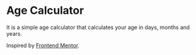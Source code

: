 # Age Calculator

It is a simple age calculator that calculates your age in days, months and years.

Inspired by [Frontend Mentor](https://www.frontendmentor.io/challenges/).